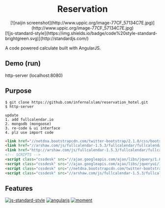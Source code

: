 # <center>Reservation</center>
<center>[![naijin screenshot](http://www.uppic.org/image-77CF_57134C7E.jpg)](http://www.uppic.org/image-77CF_57134C7E.jpg)</center>
 [![js-standard-style](https://img.shields.io/badge/code%20style-standard-brightgreen.svg)](http://standardjs.com/)

A code powered calculate built with AngularJS.

<!-- [![naijin screenshot](https://scontent.fbkk5-2.fna.fbcdn.net/hphotos-xal1/v/t1.0-0/s480x480/12523882_10206499474193273_4125151883913339053_n.jpg?oh=3682a2d5fb3ceab61a5aec429f045147&oe=5780B991)](https://scontent.fbkk5-2.fna.fbcdn.net/hphotos-xal1/v/t1.0-0/s480x480/12523882_10206499474193273_4125151883913339053_n.jpg?oh=3682a2d5fb3ceab61a5aec429f045147&oe=5780B991) -->

## Demo (run)

http-server (localhost:8080)

## Purpose

```
$ git clone https://github.com/infernalslam/reservation_hotel.git
$ http-server
```
```
update 
1. add fullcalendar.io
2. mongodb (mongoose)
3. re-code & ui interface
4. plz use import code
```
```html
<link href="//netdna.bootstrapcdn.com/twitter-bootstrap/2.1.0/css/bootstrap-combined.min.css" rel="stylesheet" />
<link href="//arshaw.com/js/fullcalendar-1.5.3/fullcalendar/fullcalendar.css" rel="stylesheet" />
<link href="http://arshaw.com/js/fullcalendar-1.5.3/fullcalendar/fullcalendar.print.css" rel="stylesheet" />
<!-- SCRIPTS -->
<script class="cssdesk" src="//ajax.googleapis.com/ajax/libs/jquery/1.8.0/jquery.min.js" type="text/javascript"></script>
<script class="cssdesk" src="//ajax.googleapis.com/ajax/libs/jqueryui/1.8.23/jquery-ui.min.js" type="text/javascript"></script>
<script class="cssdesk" src="//netdna.bootstrapcdn.com/twitter-bootstrap/2.1.0/js/bootstrap.min.js" type="text/javascript"></script>
<script class="cssdesk" src="//arshaw.com/js/fullcalendar-1.5.3/fullcalendar/fullcalendar.min.js" type="text/javascript"></script>
```

## Features
[![js-standard-style](https://cdn.rawgit.com/feross/standard/master/badge.svg)](https://github.com/feross/standard)
[![angularjs](http://code-maven.com/img/angularjs.png)](http://code-maven.com/img/angularjs.png)
[![moment](https://www.drupal.org/files/project-images/momentjs_0.png)](https://www.drupal.org/files/project-images/momentjs_0.png)
